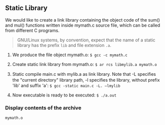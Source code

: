 ## Static Library

We would like to create a link library containing the object code of the sum()
and mul() functions written inside mymath.c source file, which can be called 
from different C programs.

> GNU/Linux systems, by convention, expect that the name of a static library has 
> the prefix `lib` and file extension `.a`.

1. We produce the file object mymath.o:
  ```$ gcc -c mymath.c```

2. Create static link library from mymath.o:
  ```$ ar rcs libmylib.a mymath.o```

3. Static compile main.c with mylib.a as link library. 
Note that -L speciﬁes the "current directory" library path, 
-l speciﬁes the library, without prefix 'lib' and suffix 'a':
  ```$ gcc -static main.c -L. –lmylib```

4. Now executable is ready to be executed:
  ```$ ./a.out```

### Display contents of the archive

```$ ar -t libmylib.a
mymath.o
```

